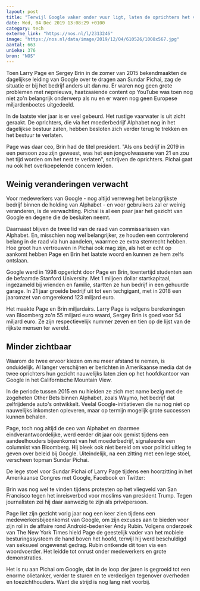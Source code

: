```yaml
---
layout: post
title: "Terwijl Google vaker onder vuur ligt, laten de oprichters het verder los"
date: Wed, 04 Dec 2019 13:08:29 +0100
category: tech
externe_link: "https://nos.nl/l/2313246"
image: "https://nos.nl/data/image/2019/12/04/610526/1008x567.jpg"
aantal: 663
unieke: 376
bron: "NOS"
---
```


<p>Toen Larry Page en Sergey Brin in de zomer van 2015 bekendmaakten de dagelijkse leiding van Google over te dragen aan Sundar Pichai, zag de situatie er bij het bedrijf anders uit dan nu. Er waren nog geen grote problemen met nepnieuws, haatzaaiende content op YouTube was toen nog niet zo'n belangrijk onderwerp als nu en er waren nog geen Europese miljardenboetes uitgedeeld.</p>
<p>In de laatste vier jaar is er veel gebeurd. Het rustige vaarwater is uit zicht geraakt. De oprichters, die via het moederbedrijf Alphabet nog in het dagelijkse bestuur zaten, hebben besloten zich verder terug te trekken en het bestuur te verlaten.</p>
<p>Page was daar ceo, Brin had de titel president. "Als ons bedrijf in 2019 in een persoon zou zijn geweest, was het een jongvolwassene van 21 en zou het tijd worden om het nest te verlaten", schrijven de oprichters. Pichai gaat nu ook het overkoepelende concern leiden.</p>
<h2>Weinig veranderingen verwacht</h2>
<p>Voor medewerkers van Google - nog altijd verreweg het belangrijkste bedrijf binnen de holding van Alphabet - en voor gebruikers zal er weinig veranderen, is de verwachting. Pichai is al een paar jaar het gezicht van Google en degene die de besluiten neemt.</p>
<p>Daarnaast blijven de twee lid van de raad van commissarissen van Alphabet. En, misschien nog wel belangrijker, ze houden een controlerend belang in de raad via hun aandelen, waarmee ze extra stemrecht hebben. Hoe groot hun vertrouwen in Pichai ook mag zijn, als het er echt op aankomt hebben Page en Brin het laatste woord en kunnen ze hem zelfs ontslaan.</p>
<p>Google werd in 1998 opgericht door Page en Brin, toentertijd studenten aan de befaamde Stanford University. Met 1 miljoen dollar startkapitaal, ingezameld bij vrienden en familie, startten ze hun bedrijf in een gehuurde garage. In 21 jaar groeide bedrijf uit tot een techgigant, met in 2018 een jaaromzet van omgerekend 123 miljard euro.</p>
<p>Het maakte Page en Brin miljardairs. Larry Page is volgens berekeningen van Bloomberg zo'n 55 miljard euro waard, Sergey Brin is goed voor 54 miljard euro. Ze zijn respectievelijk nummer zeven en tien op de lijst van de rijkste mensen ter wereld.</p>
<h2>Minder zichtbaar</h2>
<p>Waarom de twee ervoor kiezen om nu meer afstand te nemen, is onduidelijk. Al langer verschijnen er berichten in Amerikaanse media dat de twee oprichters hun gezicht nauwelijks laten zien op het hoofdkantoor van Google in het Californische Mountain View.</p>
<p>In de periode tussen 2015 en nu hielden ze zich met name bezig met de zogeheten Other Bets binnen Alphabet, zoals Waymo, het bedrijf dat zelfrijdende auto's ontwikkelt. Veelal Google-initiatieven die nu nog niet op nauwelijks inkomsten opleveren, maar op termijn mogelijk grote successen kunnen behalen.</p>
<p>Page, toch nog altijd de ceo van Alphabet en daarmee eindverantwoordelijke, werd eerder dit jaar ook gemist tijdens een aandeelhouders bijeenkomst van het moederbedrijf, signaleerde een columnist van Bloomberg. Hij bleek ook niet bereid om voor politici uitleg te geven over beleid bij Google. Uiteindelijk, na een zitting met een lege stoel, verscheen topman Sundar Pichai.</p>
<p>De lege stoel voor Sundar Pichai of Larry Page tijdens een hoorzitting in het Amerikaanse Congres met Google, Facebook en Twitter:</p>
<p>Brin was nog wel te vinden tijdens protesten op het vliegveld van San Francisco tegen het inreisverbod voor moslims van president Trump. Tegen journalisten zei hij daar aanwezig te zijn als privépersoon.</p>
<p>Page liet zijn gezicht vorig jaar nog een keer zien tijdens een medewerkersbijeenkomst van Google, om zijn excuses aan te bieden voor zijn rol in de affaire rond Android-bedenker Andy Rubin. Volgens onderzoek van The New York Times hield Page de geestelijk vader van het mobiele besturingssysteem de hand boven het hoofd, terwijl hij werd beschuldigd van seksueel ongewenst gedrag. Rubin ontkende dit toen via een woordvoerder. Het leidde tot onrust onder medewerkers en grote demonstraties.</p>
<p>Het is nu aan Pichai om Google, dat in de loop der jaren is gegroeid tot een enorme olietanker, verder te sturen en te verdedigen tegenover overheden en toezichthouders. Want die strijd is nog lang niet voorbij.</p>
